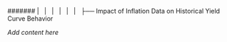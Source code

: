 ####### |   |   |   |   |   |   ├── Impact of Inflation Data on Historical Yield Curve Behavior

*Add content here*